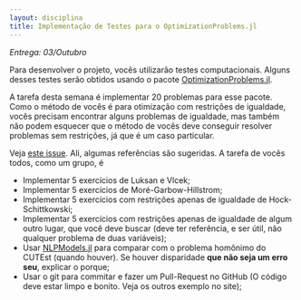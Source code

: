 ```yaml
---
layout: disciplina
title: Implementação de Testes para o OptimizationProblems.jl
---
```


*Entrega: 03/Outubro*

Para desenvolver o projeto, vocês utilizarão testes computacionais.
Alguns desses testes serão obtidos usando o pacote
[OptimizationProblems.jl](https://github.com/JuliaSmoothOptimizers/OptimizationProblems.jl).

A tarefa desta semana é implementar 20 problemas para esse pacote.
Como o método de vocês é para otimização com restrições de igualdade, vocês
precisam encontrar alguns problemas de igualdade, mas também não podem esquecer
que o método de vocês deve conseguir resolver problemas sem restrições, já que é
um caso particular.

Veja [este issue](https://github.com/JuliaSmoothOptimizers/OptimizationProblems.jl/issues/7).
Ali, algumas referências são sugeridas. A tarefa de vocês todos, como um grupo,
é

  - Implementar 5 exercícios de Luksan e Vlcek;
  - Implementar 5 exercícios de Moré-Garbow-Hillstrom;
  - Implementar 5 exercícios com restrições apenas de igualdade de
    Hock-Schittkowski;
  - Implementar 5 exercícios com restrições apenas de igualdade de
    algum outro lugar, que você deve buscar (deve ter referência, e ser útil,
    não qualquer problema de duas variáveis);
  - Usar [NLPModels.jl](https://github.com/JuliaSmoothOptimizers/NLPModels.jl)
    para comparar com o problema homônimo do CUTEst (quando houver). Se houver
    disparidade **que não seja um erro seu**, explicar o porque;
  - Usar o git para commitar e fazer um Pull-Request no GitHub (O código deve
    estar limpo e bonito. Veja os outros exemplo no site);
